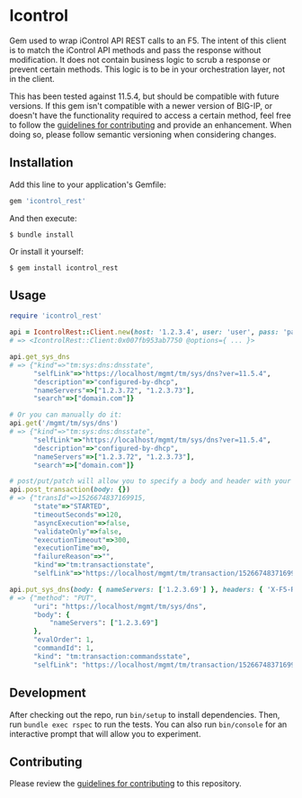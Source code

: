 # Icontrol

Gem used to wrap iControl API REST calls to an F5. The intent of this client is to match the iControl API methods and pass the response without modification. It does not contain business logic to scrub a response or prevent certain methods. This logic is to be in your orchestration layer, not in the client.

This has been tested against 11.5.4, but should be compatible with future versions. If this gem isn't compatible with a newer version of BIG-IP, or doesn't have the functionality required to access a certain method, feel free to follow the [guidelines for contributing](CONTRIBUTING.md) and provide an enhancement. When doing so, please follow semantic versioning when considering changes.

## Installation

Add this line to your application's Gemfile:

```ruby
gem 'icontrol_rest'
```

And then execute:

```
$ bundle install
```

Or install it yourself:

```
$ gem install icontrol_rest
```


## Usage

```ruby
require 'icontrol_rest'

api = IcontrolRest::Client.new(host: '1.2.3.4', user: 'user', pass: 'pass', verify_cert: false)
# => <IcontrolRest::Client:0x007fb953ab7750 @options={ ... }>

api.get_sys_dns
# => {"kind"=>"tm:sys:dns:dnsstate",
      "selfLink"=>"https://localhost/mgmt/tm/sys/dns?ver=11.5.4",
      "description"=>"configured-by-dhcp",
      "nameServers"=>["1.2.3.72", "1.2.3.73"],
      "search"=>["domain.com"]}

# Or you can manually do it:
api.get('/mgmt/tm/sys/dns')
# => {"kind"=>"tm:sys:dns:dnsstate",
      "selfLink"=>"https://localhost/mgmt/tm/sys/dns?ver=11.5.4",
      "description"=>"configured-by-dhcp",
      "nameServers"=>["1.2.3.72", "1.2.3.73"],
      "search"=>["domain.com"]}

# post/put/patch will allow you to specify a body and header with your request
api.post_transaction(body: {})
# => {"transId"=>1526674837169915,
      "state"=>"STARTED",
      "timeoutSeconds"=>120,
      "asyncExecution"=>false,
      "validateOnly"=>false,
      "executionTimeout"=>300,
      "executionTime"=>0,
      "failureReason"=>"",
      "kind"=>"tm:transactionstate",
      "selfLink"=>"https://localhost/mgmt/tm/transaction/1526674837169915?ver=12.1.2"}

api.put_sys_dns(body: { nameServers: ['1.2.3.69'] }, headers: { 'X-F5-REST-Coordination-Id' => '1526674837169915' })
# => {"method": "PUT",
      "uri": "https://localhost/mgmt/tm/sys/dns",
      "body": {
          "nameServers": ["1.2.3.69"]
      },
      "evalOrder": 1,
      "commandId": 1,
      "kind": "tm:transaction:commandsstate",
      "selfLink": "https://localhost/mgmt/tm/transaction/1526674837169915/commands/1?ver=12.1.2"
```


## Development

After checking out the repo, run `bin/setup` to install dependencies. Then, run `bundle exec rspec` to run the tests. You can also run `bin/console` for an interactive prompt that will allow you to experiment.


## Contributing

Please review the [guidelines for contributing](CONTRIBUTING.md) to this repository.
